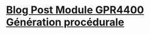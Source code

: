 # [Blog Post Module GPR4400 Génération procédurale](https://marvinschrd.github.io/ProceduralGeneeration.md)
